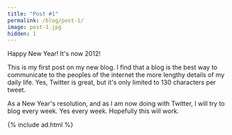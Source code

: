 ```yaml
---
title: "Post #1"
permalink: /blog/post-1/
image: post-1.jpg
hidden: 1
---
```


Happy New Year! It's now 2012!

This is my first post on my new blog. I find that a blog is the best way to communicate to the peoples of the internet the more lengthy details of my daily life. Yes, Twitter is great, but it's only limited to 130 characters per tweet.

As a New Year's resolution, and as I am now doing with Twitter, I will try to blog every week. Yes every week. Hopefully this will work.

{% include ad.html %}